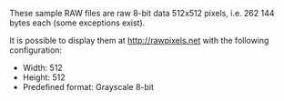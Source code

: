 These sample RAW files are raw 8-bit data 512x512 pixels, i.e. 262 144 bytes each (some exceptions exist).

It is possible to display them at http://rawpixels.net with the following configuration:
* Width: 512
* Height: 512
* Predefined format: Grayscale 8-bit
